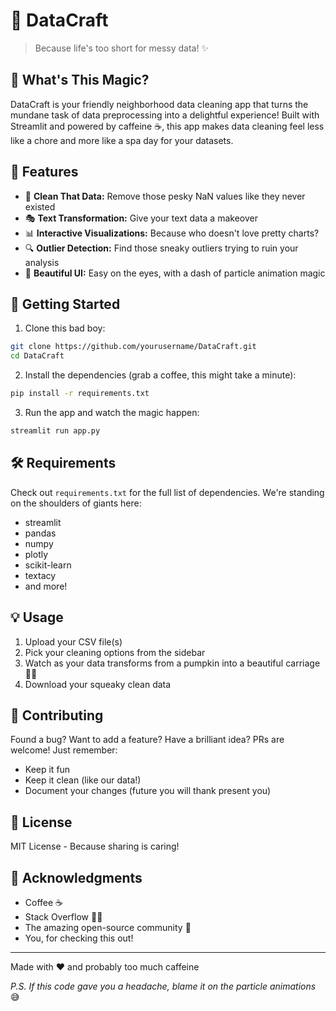 # 🎨 DataCraft

> Because life's too short for messy data! ✨

## 🌟 What's This Magic?

DataCraft is your friendly neighborhood data cleaning app that turns the mundane task of data preprocessing into a delightful experience! Built with Streamlit and powered by caffeine ☕, this app makes data cleaning feel less like a chore and more like a spa day for your datasets.

## 🎯 Features

- 🧹 **Clean That Data:** Remove those pesky NaN values like they never existed
- 🎭 **Text Transformation:** Give your text data a makeover
- 📊 **Interactive Visualizations:** Because who doesn't love pretty charts?
- 🔍 **Outlier Detection:** Find those sneaky outliers trying to ruin your analysis
- 🎨 **Beautiful UI:** Easy on the eyes, with a dash of particle animation magic

## 🚀 Getting Started

1. Clone this bad boy:
```bash
git clone https://github.com/yourusername/DataCraft.git
cd DataCraft
```

2. Install the dependencies (grab a coffee, this might take a minute):
```bash
pip install -r requirements.txt
```

3. Run the app and watch the magic happen:
```bash
streamlit run app.py
```

## 🛠️ Requirements

Check out `requirements.txt` for the full list of dependencies. We're standing on the shoulders of giants here:
- streamlit
- pandas
- numpy
- plotly
- scikit-learn
- textacy
- and more!

## 💡 Usage

1. Upload your CSV file(s)
2. Pick your cleaning options from the sidebar
3. Watch as your data transforms from a pumpkin into a beautiful carriage 🎃✨
4. Download your squeaky clean data

## 🤝 Contributing

Found a bug? Want to add a feature? Have a brilliant idea? PRs are welcome! Just remember:
- Keep it fun
- Keep it clean (like our data!)
- Document your changes (future you will thank present you)

## 📝 License

MIT License - Because sharing is caring! 

## 🙏 Acknowledgments

- Coffee ☕
- Stack Overflow 🦸‍♂️
- The amazing open-source community 🌟
- You, for checking this out! 

---

Made with ❤️ and probably too much caffeine 

*P.S. If this code gave you a headache, blame it on the particle animations* 😅 
